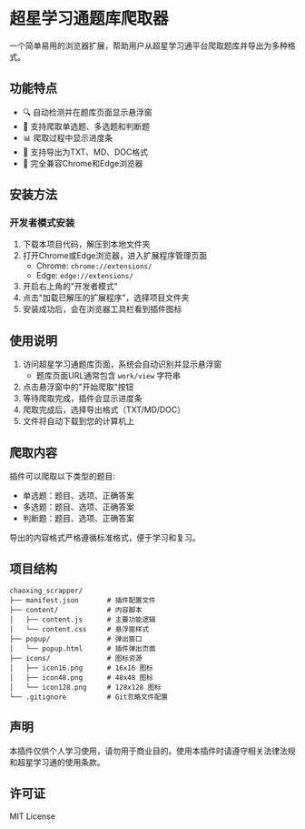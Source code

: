 # 超星学习通题库爬取器

一个简单易用的浏览器扩展，帮助用户从超星学习通平台爬取题库并导出为多种格式。

## 功能特点

- 🔍 自动检测并在题库页面显示悬浮窗
- 📝 支持爬取单选题、多选题和判断题
- 📊 爬取过程中显示进度条
- 💾 支持导出为TXT、MD、DOC格式
- 🔄 完全兼容Chrome和Edge浏览器

## 安装方法

### 开发者模式安装

1. 下载本项目代码，解压到本地文件夹
2. 打开Chrome或Edge浏览器，进入扩展程序管理页面
   - Chrome: `chrome://extensions/`
   - Edge: `edge://extensions/`
3. 开启右上角的"开发者模式"
4. 点击"加载已解压的扩展程序"，选择项目文件夹
5. 安装成功后，会在浏览器工具栏看到插件图标

## 使用说明

1. 访问超星学习通题库页面，系统会自动识别并显示悬浮窗
   - 题库页面URL通常包含 `work/view` 字符串
2. 点击悬浮窗中的"开始爬取"按钮
3. 等待爬取完成，插件会显示进度条
4. 爬取完成后，选择导出格式（TXT/MD/DOC）
5. 文件将自动下载到您的计算机上

## 爬取内容

插件可以爬取以下类型的题目:
- 单选题：题目、选项、正确答案
- 多选题：题目、选项、正确答案
- 判断题：题目、选项、正确答案

导出的内容格式严格遵循标准格式，便于学习和复习。

## 项目结构

```
chaoxing_scrapper/
├── manifest.json       # 插件配置文件
├── content/            # 内容脚本
│   ├── content.js      # 主要功能逻辑
│   └── content.css     # 悬浮窗样式
├── popup/              # 弹出窗口
│   └── popup.html      # 插件弹出页面
├── icons/              # 图标资源
│   ├── icon16.png      # 16x16 图标
│   ├── icon48.png      # 48x48 图标
│   └── icon128.png     # 128x128 图标
└── .gitignore          # Git忽略文件配置
```

## 声明

本插件仅供个人学习使用，请勿用于商业目的。使用本插件时请遵守相关法律法规和超星学习通的使用条款。

## 许可证

MIT License
